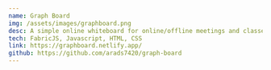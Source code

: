 ```yaml
---
name: Graph Board
img: /assets/images/graphboard.png
desc: A simple online whiteboard for online/offline meetings and classes.
tech: FabricJS, Javascript, HTML, CSS
link: https://graphboard.netlify.app/
github: https://github.com/arads7420/graph-board
---
```

